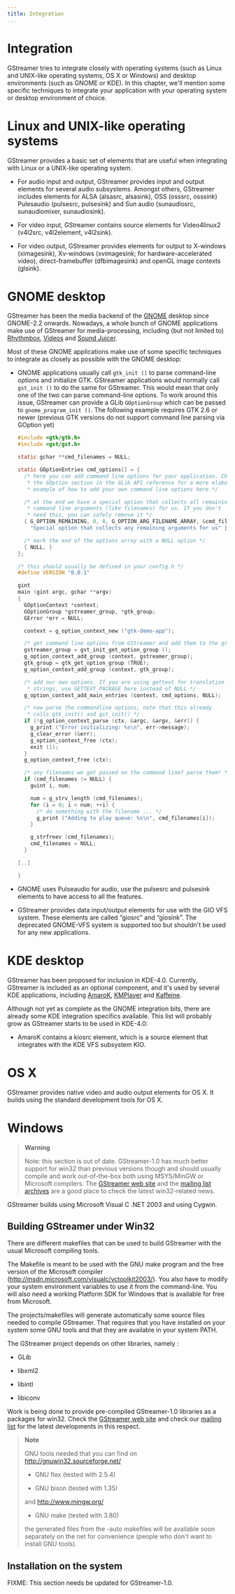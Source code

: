 ```yaml
---
title: Integration
...
```


# Integration

GStreamer tries to integrate closely with operating systems (such as
Linux and UNIX-like operating systems, OS X or Windows) and desktop
environments (such as GNOME or KDE). In this chapter, we'll mention some
specific techniques to integrate your application with your operating
system or desktop environment of choice.

# Linux and UNIX-like operating systems

GStreamer provides a basic set of elements that are useful when
integrating with Linux or a UNIX-like operating system.

  - For audio input and output, GStreamer provides input and output
    elements for several audio subsystems. Amongst others, GStreamer
    includes elements for ALSA (alsasrc, alsasink), OSS (osssrc,
    osssink) Pulesaudio (pulsesrc, pulsesink) and Sun audio
    (sunaudiosrc, sunaudiomixer, sunaudiosink).

  - For video input, GStreamer contains source elements for Video4linux2
    (v4l2src, v4l2element, v4l2sink).

  - For video output, GStreamer provides elements for output to
    X-windows (ximagesink), Xv-windows (xvimagesink; for
    hardware-accelerated video), direct-framebuffer (dfbimagesink) and
    openGL image contexts (glsink).

# GNOME desktop

GStreamer has been the media backend of the
[GNOME](http://www.gnome.org/) desktop since GNOME-2.2 onwards.
Nowadays, a whole bunch of GNOME applications make use of GStreamer for
media-processing, including (but not limited to)
[Rhythmbox](http://www.rhythmbox.org/),
[Videos](https://wiki.gnome.org/Apps/Videos) and [Sound
Juicer](https://wiki.gnome.org/Apps/SoundJuicer).

Most of these GNOME applications make use of some specific techniques to
integrate as closely as possible with the GNOME desktop:

  - GNOME applications usually call `gtk_init ()` to parse command-line
    options and initialize GTK. GStreamer applications would normally
    call `gst_init ()` to do the same for GStreamer. This would mean
    that only one of the two can parse command-line options. To work
    around this issue, GStreamer can provide a GLib `GOptionGroup` which
    can be passed to `gnome_program_init ()`. The following example
    requires GTK 2.6 or newer (previous GTK versions do not support
    command line parsing via GOption yet)

    ``` c
    #include <gtk/gtk.h>
    #include <gst/gst.h>

    static gchar **cmd_filenames = NULL;

    static GOptionEntries cmd_options[] = {
      /* here you can add command line options for your application. Check
       * the GOption section in the GLib API reference for a more elaborate
       * example of how to add your own command line options here */

      /* at the end we have a special option that collects all remaining 
       * command line arguments (like filenames) for us. If you don't
       * need this, you can safely remove it */
      { G_OPTION_REMAINING, 0, 0, G_OPTION_ARG_FILENAME_ARRAY, &cmd_filenames,
        "Special option that collects any remaining arguments for us" },

      /* mark the end of the options array with a NULL option */
      { NULL, }
    };

    /* this should usually be defined in your config.h */
    #define VERSION "0.0.1"

    gint
    main (gint argc, gchar **argv)
    {
      GOptionContext *context;
      GOptionGroup *gstreamer_group, *gtk_group;
      GError *err = NULL;

      context = g_option_context_new ("gtk-demo-app");

      /* get command line options from GStreamer and add them to the group */
      gstreamer_group = gst_init_get_option_group ();
      g_option_context_add_group (context, gstreamer_group);
      gtk_group = gtk_get_option_group (TRUE);
      g_option_context_add_group (context, gtk_group);

      /* add our own options. If you are using gettext for translation of your
       * strings, use GETTEXT_PACKAGE here instead of NULL */
      g_option_context_add_main_entries (context, cmd_options, NULL);

      /* now parse the commandline options, note that this already
       * calls gtk_init() and gst_init() */
      if (!g_option_context_parse (ctx, &argc, &argv, &err)) {
        g_print ("Error initializing: %s\n", err->message);
        g_clear_error (&err);
        g_option_context_free (ctx);
        exit (1);
      }
      g_option_context_free (ctx);

      /* any filenames we got passed on the command line? parse them! */
      if (cmd_filenames != NULL) {
        guint i, num;

        num = g_strv_length (cmd_filenames);
        for (i = 0; i < num; ++i) {
          /* do something with the filename ... */
          g_print ("Adding to play queue: %s\n", cmd_filenames[i]);
        }

        g_strfreev (cmd_filenames);
        cmd_filenames = NULL;
      }

    [..]

    }
    ```

  - GNOME uses Pulseaudio for audio, use the pulsesrc and pulsesink
    elements to have access to all the features.

  - GStreamer provides data input/output elements for use with the GIO
    VFS system. These elements are called “giosrc” and “giosink”. The
    deprecated GNOME-VFS system is supported too but shouldn't be used
    for any new applications.

# KDE desktop

GStreamer has been proposed for inclusion in KDE-4.0. Currently,
GStreamer is included as an optional component, and it's used by several
KDE applications, including [AmaroK](http://amarok.kde.org/),
[KMPlayer](http://www.xs4all.nl/~jjvrieze/kmplayer.html) and
[Kaffeine](http://kaffeine.sourceforge.net/).

Although not yet as complete as the GNOME integration bits, there are
already some KDE integration specifics available. This list will
probably grow as GStreamer starts to be used in KDE-4.0:

  - AmaroK contains a kiosrc element, which is a source element that
    integrates with the KDE VFS subsystem KIO.

# OS X

GStreamer provides native video and audio output elements for OS X. It
builds using the standard development tools for OS X.

# Windows

> **Warning**
> 
> Note: this section is out of date. GStreamer-1.0 has much better
> support for win32 than previous versions though and should usually
> compile and work out-of-the-box both using MSYS/MinGW or Microsoft
> compilers. The [GStreamer web site](http://gstreamer.freedesktop.org)
> and the [mailing list
> archives](http://news.gmane.org/gmane.comp.video.gstreamer.devel) are
> a good place to check the latest win32-related news.

GStreamer builds using Microsoft Visual C .NET 2003 and using Cygwin.

## Building GStreamer under Win32

There are different makefiles that can be used to build GStreamer with
the usual Microsoft compiling tools.

The Makefile is meant to be used with the GNU make program and the free
version of the Microsoft compiler
(<http://msdn.microsoft.com/visualc/vctoolkit2003/>). You also have to
modify your system environment variables to use it from the
command-line. You will also need a working Platform SDK for Windows that
is available for free from Microsoft.

The projects/makefiles will generate automatically some source files
needed to compile GStreamer. That requires that you have installed on
your system some GNU tools and that they are available in your system
PATH.

The GStreamer project depends on other libraries, namely :

  - GLib

  - libxml2

  - libintl

  - libiconv

Work is being done to provide pre-compiled GStreamer-1.0 libraries as a
packages for win32. Check the [GStreamer web
site](http://gstreamer.freedesktop.org) and check our [mailing
list](http://news.gmane.org/gmane.comp.video.gstreamer.devel) for the
latest developments in this respect.

> **Note**
> 
> GNU tools needed that you can find on
> <http://gnuwin32.sourceforge.net/>
> 
>   - GNU flex (tested with 2.5.4)
> 
>   - GNU bison (tested with 1.35)
> 
> and <http://www.mingw.org/>
> 
>   - GNU make (tested with 3.80)
> 
> the generated files from the -auto makefiles will be available soon
> separately on the net for convenience (people who don't want to
> install GNU tools).

## Installation on the system

FIXME: This section needs be updated for GStreamer-1.0.

